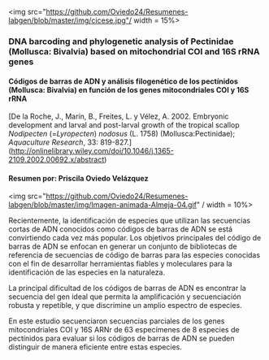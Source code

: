 <img src="https://github.com/Oviedo24/Resumenes-labgen/blob/master/img/cicese.jpg"/ width = 15%>

### DNA barcoding and phylogenetic analysis of Pectinidae (Mollusca: Bivalvia) based on mitochondrial COI and 16S rRNA genes
#### Códigos de barras de ADN y análisis filogenético de los pectínidos (Mollusca: Bivalvia) en función de los genes mitocondriales COI y 16S rRNA 
[De la Roche, J., Marín, B., Freites, L. y Vélez, A. 2002. Embryonic development and larval and post-larval growth of the tropical scallop *Nodipecten* (=*Lyropecten*) *nodosus* (L. 1758) (Mollusca:Pectinidae); *Aquaculture Research*, 33: 819-827.] (http://onlinelibrary.wiley.com/doi/10.1046/j.1365-2109.2002.00692.x/abstract)
#### Resumen por: Priscila Oviedo Velázquez
<img src="https://github.com/Oviedo24/Resumenes-labgen/blob/master/img/Imagen-animada-Almeja-04.gif" / width = 10%>

Recientemente, la identificación de especies que utilizan las secuencias cortas de ADN conocidos como códigos de barras de ADN se está convirtiendo cada vez más popular. Los objetivos principales del código de barras de ADN se enfocan en generar un conjunto de bibliotecas de referencia de secuencias de código de barras para las especies conocidas con el fin de desarrollar herramientas fiables y moleculares para la identificación de las especies en la naturaleza.

La principal dificultad de los códigos de barras de ADN es encontrar la secuencia del gen ideal que permita la amplificación y secuenciación robusta y repetible, y que discrimine un amplio espectro de especies.

En este estudio secuenciaron secuencias parciales de los genes mitocondriales COI y 16S ARNr de 63 especímenes de 8 especies de pectínidos para evaluar si los códigos de barras de ADN se pueden distinguir de manera eficiente entre estas especies.
